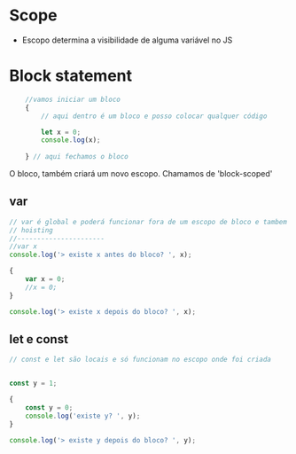 # Scope

* Escopo determina a visibilidade de alguma variável no JS

# Block statement

```js
    //vamos iniciar um bloco
    {
        // aqui dentro é um bloco e posso colocar qualquer código

        let x = 0;
        console.log(x);
        
    } // aqui fechamos o bloco
```

O bloco, também criará um novo escopo. Chamamos de 'block-scoped'


## var
```js
// var é global e poderá funcionar fora de um escopo de bloco e tambem é local
// hoisting
//----------------------
//var x
console.log('> existe x antes do bloco? ', x);

{
    var x = 0;
    //x = 0;
}

console.log('> existe x depois do bloco? ', x);
```


## let e const
```js
// const e let são locais e só funcionam no escopo onde foi criada


const y = 1;

{
    const y = 0;
    console.log('existe y? ', y);
}

console.log('> existe y depois do bloco? ', y);
```